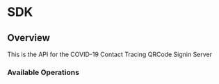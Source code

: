 # SDK

## Overview

This is the API for the COVID-19 Contact Tracing QRCode Signin Server

### Available Operations

